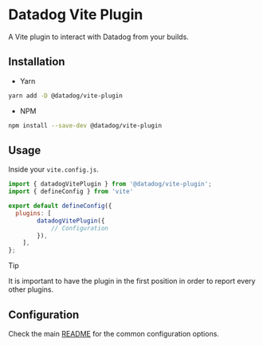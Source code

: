 # Datadog Vite Plugin

A Vite plugin to interact with Datadog from your builds.

## Installation

-   Yarn

```bash
yarn add -D @datadog/vite-plugin
```

-   NPM

```bash
npm install --save-dev @datadog/vite-plugin
```

## Usage

Inside your `vite.config.js`.

```js
import { datadogVitePlugin } from '@datadog/vite-plugin';
import { defineConfig } from 'vite'

export default defineConfig({
  plugins: [
        datadogVitePlugin({
            // Configuration
        }),
    ],
};
```

> [!TIP]
> It is important to have the plugin in the first position in order to report every other plugins.

## Configuration

Check the main [README](/README.md#configuration) for the common configuration options.
